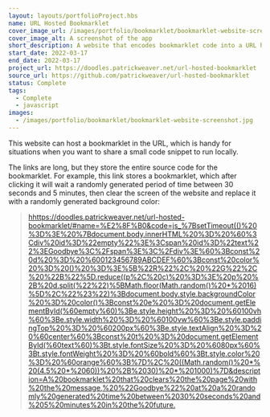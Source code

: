 ```yaml
---
layout: layouts/portfolioProject.hbs
name: URL Hosted Bookmarklet
cover_image_url: /images/portfolio/bookmarklet/bookmarklet-website-screenshot.jpg
cover_image_alt: A screenshot of the app
short_description: A website that encodes bookmarklet code into a URL hash so that it can be easily shared.
start_date: 2022-03-17
end_date: 2022-03-17
project_url: https://doodles.patrickweaver.net/url-hosted-bookmarklet
source_url: https://github.com/patrickweaver/url-hosted-bookmarklet
status: Complete
tags:
  - Complete
  - javascript
images:
  - /images/portfolio/bookmarklet/bookmarklet-website-screenshot.jpg
---
```


This website can host a bookmarklet in the URL, which is handy for situations when you want to share a small code snippet to run locally.

The links are long, but they store the entire source code for the bookmarklet. For example, this link stores a bookmarklet, which after clicking it will wait a randomly generated period of time between 30 seconds and 5 minutes, then clear the screen of the website and replace it with a randomly generated background color:

<!-- markdownlint-disable no-inline-html -->
<blockquote class="project-note">
  <p>
    <a target="_blank" style="overflow-wrap: break-word;" href="https://doodles.patrickweaver.net/url-hosted-bookmarklet/#name=%E2%8F%B0&code=js_%7BsetTimeout(()%20%3D%3E%20%7Bdocument.body.innerHTML%20%3D%20%60%3Cdiv%20id%3D%22empty%22%3E%3Cspan%20id%3D%22text%22%3EGoodbye%3C%2Fspan%3E%3C%2Fdiv%3E%60%3Bconst%20d%20%3D%20%600123456789ABCDEF%60%3Bconst%20color%20%3D%20()%20%3D%3E%5B%22R%22%2C%20%22G%22%2C%20%22B%22%5D.reduce((p%2C%20c)%20%3D%3E%20p%20%2B%20d.split(%22%22)%5BMath.floor(Math.random()%20*%2016)%5D%2C%22%23%22)%3Bdocument.body.style.backgroundColor%20%3D%20color()%3Bconst%20e%20%3D%20document.getElementById(%60empty%60)%3Be.style.height%20%3D%20%60100vh%60%3Be.style.width%20%3D%20%60100vw%60%3Be.style.paddingTop%20%3D%20%60200px%60%3Be.style.textAlign%20%3D%20%60center%60%3Bconst%20t%20%3D%20document.getElementById(%60text%60)%3Bt.style.fontSize%20%3D%20%6080px%60%3Bt.style.fontWeight%20%3D%20%60bold%60%3Bt.style.color%20%3D%20%60orange%60%3B%7D%2C%20((Math.random()%20*%20(4.5%20*%2060))%20%2B%2030)%20*%201000)%7D&description=A%20bookmarklet%20that%20clears%20the%20page%20with%20the%20message,%20%22Goodbye%22%20at%20a%20randomly%20generated%20time%20between%2030%20seconds%20and%205%20minutes%20in%20the%20future.">
      hhttps://doodles.patrickweaver.net/url-hosted-bookmarklet/#name=%E2%8F%B0&code=js_%7BsetTimeout(()%20%3D%3E%20%7Bdocument.body.innerHTML%20%3D%20%60%3Cdiv%20id%3D%22empty%22%3E%3Cspan%20id%3D%22text%22%3EGoodbye%3C%2Fspan%3E%3C%2Fdiv%3E%60%3Bconst%20d%20%3D%20%600123456789ABCDEF%60%3Bconst%20color%20%3D%20()%20%3D%3E%5B%22R%22%2C%20%22G%22%2C%20%22B%22%5D.reduce((p%2C%20c)%20%3D%3E%20p%20%2B%20d.split(%22%22)%5BMath.floor(Math.random()%20*%2016)%5D%2C%22%23%22)%3Bdocument.body.style.backgroundColor%20%3D%20color()%3Bconst%20e%20%3D%20document.getElementById(%60empty%60)%3Be.style.height%20%3D%20%60100vh%60%3Be.style.width%20%3D%20%60100vw%60%3Be.style.paddingTop%20%3D%20%60200px%60%3Be.style.textAlign%20%3D%20%60center%60%3Bconst%20t%20%3D%20document.getElementById(%60text%60)%3Bt.style.fontSize%20%3D%20%6080px%60%3Bt.style.fontWeight%20%3D%20%60bold%60%3Bt.style.color%20%3D%20%60orange%60%3B%7D%2C%20((Math.random()%20*%20(4.5%20*%2060))%20%2B%2030)%20*%201000)%7D&description=A%20bookmarklet%20that%20clears%20the%20page%20with%20the%20message,%20%22Goodbye%22%20at%20a%20randomly%20generated%20time%20between%2030%20seconds%20and%205%20minutes%20in%20the%20future.
    </a>
  </p>
</blockquote>
